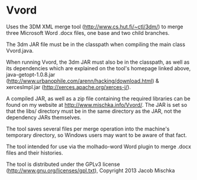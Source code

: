 Vvord
=====
Uses the 3DM XML merge tool (http://www.cs.hut.fi/~ctl/3dm/) to merge three Microsoft Word .docx files, one base and two child branches. 

The 3dm JAR file must be in the classpath when compiling the main class Vvord.java. 

When running Vvord, the 3dm JAR must also be in the classpath, as well as its dependencies which are explained on the tool's homepage linked above, java-getopt-1.0.8.jar (http://www.urbanophile.com/arenn/hacking/download.html) & xercesImpl.jar (http://xerces.apache.org/xerces-j/).

A compiled JAR, as well as a zip file containing the required libraries can be found on my website at http://www.mischka.info/Vvord/. The JAR is set so that the libs/ directory must be in the same directory as the JAR, not the dependency JARs themselves.

The tool saves several files per merge operation into the machine's temporary directory, so Windows users may want to be aware of that fact. 

The tool intended for use via the molhado-word Word plugin to merge .docx files and their histories.

The tool is distributed under the GPLv3 license (http://www.gnu.org/licenses/gpl.txt), Copyright 2013 Jacob Mischka
